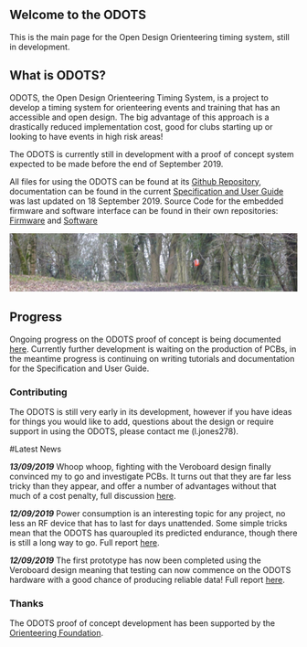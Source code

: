 ## Welcome to the ODOTS 

This is the main page for the Open Design Orienteering timing system, still in development.

## What is ODOTS?

ODOTS, the Open Design Orienteering Timing System, is a project to develop a timing system for orienteering events and training that has an accessible and open design. The big advantage of this approach is a drastically reduced implementation cost, good for clubs starting up or looking to have events in high risk areas!

The ODOTS is currently still in development with a proof of concept system expected to be made before the end of September 2019.

All files for using the ODOTS can be found at its [Github Repository](https://github.com/ljones278/ODOTS-Release/), documentation can be found in the current [Specification and User Guide](https://raw.githubusercontent.com/ljones278/ODOTS-Release/master/docs/ODOTSManualAndUserGuide.pdf) was last updated on 18 September 2019. Source Code for the embedded firmware and software interface can be found in their own repositories: [Firmware](https://github.com/ljones278/ODOTS-Firmware) and [Software](https://github.com/ljones278/ODOTS-Interface)


![FlagBanner.jpg](https://raw.githubusercontent.com/ljones278/ODOTS-Release/master/docs/assets/images/FlagBanner.JPG)

## Progress

Ongoing progress on the ODOTS proof of concept is being documented [here](https://justonemoreresistor.blogspot.com/search/label/ODOTS). Currently further development is waiting on the production of PCBs, in the meantime progress is continuing on writing tutorials and documentation for the Specification and User Guide.

### Contributing

The ODOTS is still very early in its development, however if you have ideas for things you would like to add, questions about the design or require support in using the ODOTS, please contact me (l.jones278).

#Latest News

__*13/09/2019*__ Whoop whoop, fighting with the Veroboard design finally convinced my to go and investigate PCBs. It turns out that they are far less tricky than they appear, and offer a number of advantages without that much of a cost penalty, full discussion [here](https://justonemoreresistor.blogspot.com/2019/09/pcbs-increase-in-coolness.html).

__*12/09/2019*__ Power consumption is an interesting topic for any project, no less an RF device that has to last for days unattended. Some simple tricks mean that the ODOTS has quaroupled its predicted endurance, though there is still a long way to go. Full report [here](https://justonemoreresistor.blogspot.com/2019/09/small-steps-are-never-as-easy-as-you.html).

__*12/09/2019*__ The first prototype has now been completed using the Veroboard design meaning that testing can now commence on the ODOTS hardware with a good chance of producing reliable data! Full report [here](https://justonemoreresistor.blogspot.com/2019/09/small-steps-are-never-as-easy-as-you.html).

### Thanks

The ODOTS proof of concept development has been supported by the [Orienteering Foundation](https://www.orienteeringfoundation.org.uk/).